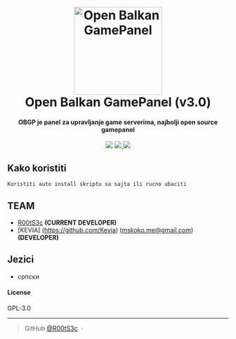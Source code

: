 
<h1 align="center">
  <br>
  <a href="https://obgp.github.io"><img src="https://i.imgur.com/unnxAPA.png" alt="Open Balkan GamePanel" width="200"></a>
  <br>
  Open Balkan GamePanel (v3.0)
  <br>
</h1>

<h4 align="center">OBGP je panel za upravljanje game serverima, najbolji open source gamepanel</h4>
<p align="center">
  <a href="#"><img src="https://badges.gitter.im/OrigemWootOW/Lobby.svg"></a>
  <a href="#">
      <img src="https://img.shields.io/badge/SayThanks.io-%E2%98%BC-1EAEDB.svg">
  </a>
  <a href="https://www.paypal.me/1microfix">
    <img src="https://img.shields.io/badge/$-donate-ff69b4.svg?maxAge=2592000&amp;style=flat">
  </a>
</p>


## Kako koristiti

```
Koristiti auto install skriptu sa sajta ili rucno ubaciti
```

## TEAM

- [R00tS3c](https://github.com/R00tS3c) __(CURRENT DEVELOPER)__
- [KEVIA] (https://github.com/Kevia) (mskoko.me@gmail.com) __(DEVELOPER)__


## Jezici

- српски

#### License

GPL-3.0

---

> GitHub [@R00tS3c](https://github.com/R00tS3c) &nbsp;&middot;&nbsp;
